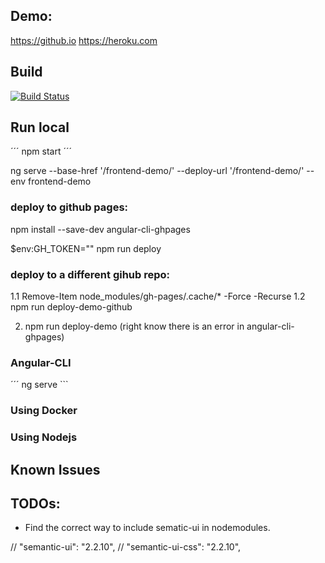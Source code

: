 
## Demo:

https://github.io
https://heroku.com

## Build
[![Build Status](https://travis-ci.org/simon-an/frontent.svg?branch=master)](https://travis-ci.org/simon-an/frontent)


## Run local

´´´ npm start ´´´

ng serve --base-href '/frontend-demo/'  --deploy-url '/frontend-demo/' --env frontend-demo

### deploy to github pages:

 npm install --save-dev angular-cli-ghpages

$env:GH_TOKEN="<token>"
npm run deploy

### deploy to a different gihub repo:

1.1 Remove-Item node_modules/gh-pages/.cache/* -Force -Recurse
1.2 npm run deploy-demo-github

2. npm run deploy-demo (right know there is an error in angular-cli-ghpages)

### Angular-CLI
´´´ ng serve ```

### Using Docker

### Using Nodejs

## Known Issues

## TODOs:

- Find the correct way to include sematic-ui in nodemodules.

// "semantic-ui": "2.2.10",
// "semantic-ui-css": "2.2.10",


